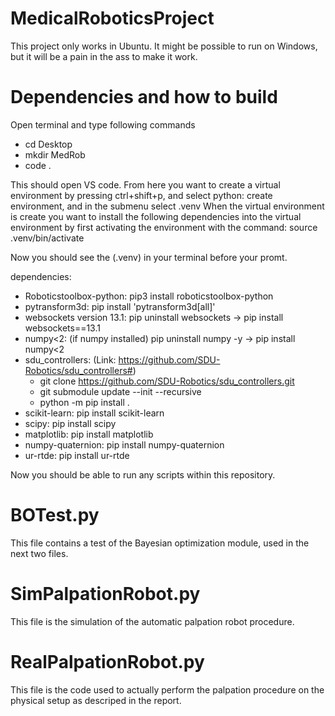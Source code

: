 # MedicalRoboticsProject

This project only works in Ubuntu. It might be possible to run on Windows, but it will be a pain in the ass to make it work.

# Dependencies and how to build
Open terminal and type following commands
- cd Desktop
- mkdir MedRob
- code .

This should open VS code. From here you want to create a virtual environment by pressing ctrl+shift+p, and select python: create environment, and in the submenu select .venv
When the virtual environment is create you want to install the following dependencies into the virtual environment by first activating the environment with the command: source .venv/bin/activate

Now you should see the (.venv) in your terminal before your promt.

dependencies:
 -  Roboticstoolbox-python: pip3 install roboticstoolbox-python
 -  pytransform3d: pip install 'pytransform3d[all]'
 -  websockets version 13.1: pip uninstall websockets -> pip install websockets==13.1
 -  numpy<2: (if numpy installed) pip uninstall numpy -y -> pip install numpy<2
 -  sdu_controllers: (Link: https://github.com/SDU-Robotics/sdu_controllers#)
     - git clone https://github.com/SDU-Robotics/sdu_controllers.git
     - git submodule update --init --recursive
     - python -m pip install .
 -  scikit-learn: pip install scikit-learn
 -  scipy: pip install scipy
 -  matplotlib: pip install matplotlib
 -  numpy-quaternion: pip install numpy-quaternion
 -  ur-rtde: pip install ur-rtde

Now you should be able to run any scripts within this repository.

# BOTest.py
This file contains a test of the Bayesian optimization module, used in the next two files.

# SimPalpationRobot.py
This file is the simulation of the automatic palpation robot procedure.

# RealPalpationRobot.py
This file is the code used to actually perform the palpation procedure on the physical setup as descriped in the report.
